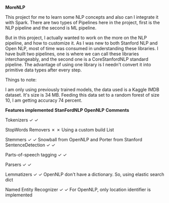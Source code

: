 **MoreNLP**

This project for me to learn some NLP concepts and also can I integrate it with Spark.
There are two types of Pipelines here in the project, first is the NLP pipeline and
the second is ML pipeline.

But in this project, I actually wanted to work on the more on the NLP pipeline, and how to customize it.
As I was new to both Stanford NLP and Open NLP, most of time was consumed in understanding these libraries.
I have built two pipelines, one is where we can call these libraries interchangeably, and
the second one is a CoreStanfordNLP standard pipeline. The advantage of using one library is I needn't convert it into
primitive data types after every step.

Things to note:

I am only using previously trained models, the data used is a Kaggle IMDB dataset. It's size is 34 MB. Feeding this data set to a random forest 
of size 10, I am getting accuracy 74 percent.

**Features implemented**                **StanFordNLP**                 **OpenNLP**             **Comments**

Tokenizers                                  ✓                               ✓

StopWords Removers                          ✗                               ✗               Using a custom build List

Stemmers                                    ✓                               ✓               Snowball from OpenNLP and
                                                                                                Porter from Stanford
SentenceDetection                           ✓                               ✓

Parts-of-speech tagging                     ✓                               ✓

Parsers                                     ✓                               ✓

Lemmatizers                                 ✓                               ✓               OpenNLP don't have a dictionary.
                                                                                            So, using elastic search dict

Named Entity Recognizer                     ✓                               ✓               For OpenNLP, only location 
                                                                                            identifier is implemented